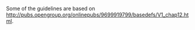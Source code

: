 Some of the guidelines are based on http://pubs.opengroup.org/onlinepubs/9699919799/basedefs/V1_chap12.html.
